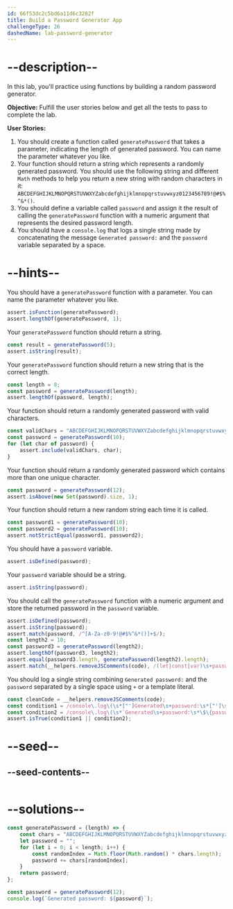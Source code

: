 ```yaml
---
id: 66f53dc2c5bd6a11d6c3282f
title: Build a Password Generator App
challengeType: 26
dashedName: lab-password-generator
---
```


# --description--

In this lab, you'll practice using functions by building a random password generator.

**Objective:** Fulfill the user stories below and get all the tests to pass to complete the lab.

**User Stories:**

1. You should create a function called `generatePassword` that takes a parameter, indicating the length of generated password. You can name the parameter whatever you like.
2. Your function should return a string which represents a randomly generated password. You should use the following string and different `Math` methods to help you return a new string with random characters in it: `ABCDEFGHIJKLMNOPQRSTUVWXYZabcdefghijklmnopqrstuvwxyz0123456789!@#$%^&*()`.
3. You should define a variable called `password` and assign it the result of calling the `generatePassword` function with a numeric argument that represents the desired password length.
4. You should have a `console.log` that logs a single string made by concatenating the message `Generated password:` and the `password` variable separated by a space.

# --hints--

You should have a `generatePassword` function with a parameter. You can name the parameter whatever you like.

```js
assert.isFunction(generatePassword);
assert.lengthOf(generatePassword, 1);
```

Your `generatePassword` function should return a string.

```js
const result = generatePassword(5);
assert.isString(result);
```

Your `generatePassword` function should return a new string that is the correct length.

```js
const length = 8;
const password = generatePassword(length);
assert.lengthOf(password, length);
```

Your function should return a randomly generated password with valid characters.

```js
const validChars = "ABCDEFGHIJKLMNOPQRSTUVWXYZabcdefghijklmnopqrstuvwxyz0123456789!@#$%^&*()";
const password = generatePassword(10);
for (let char of password) {
    assert.include(validChars, char);
}
```

Your function should return a randomly generated password which contains more than one unique character.

```js
const password = generatePassword(12);
assert.isAbove(new Set(password).size, 1);
```

Your function should return a new random string each time it is called.

```js
const password1 = generatePassword(10);
const password2 = generatePassword(10);
assert.notStrictEqual(password1, password2);
```

You should have a `password` variable.

```js
assert.isDefined(password);
```

Your `password` variable should be a string.

```js
assert.isString(password);
```

You should call the `generatePassword` function with a numeric argument and store the returned password in the `password` variable.

```js
assert.isDefined(password);
assert.isString(password);
assert.match(password, /^[A-Za-z0-9!@#$%^&*()]+$/);
const length2 = 10;
const password3 = generatePassword(length2);
assert.lengthOf(password3, length2);
assert.equal(password3.length, generatePassword(length2).length);
assert.match(__helpers.removeJSComments(code), /(let|const|var)\s+password\s*=\s*generatePassword\(\d+\)\;?/);
```

You should log a single string combining `Generated password:` and the `password` separated by a single space using `+` or a template literal.

```js
const cleanCode = __helpers.removeJSComments(code);
const condition1 = /console\.log\(\s*["']Generated\s+password:\s*["']\s*\+\s*password\s*\);?/gm.test(cleanCode);
const condition2 = /console\.log\(\s*`Generated\s+password:\s*\$\{password\}`\s*\);?/gm.test(cleanCode);
assert.isTrue(condition1 || condition2);
```

# --seed--

## --seed-contents--

```js

```

# --solutions--

```js
const generatePassword = (length) => {
    const chars = "ABCDEFGHIJKLMNOPQRSTUVWXYZabcdefghijklmnopqrstuvwxyz0123456789!@#$%^&*()";
    let password = "";
    for (let i = 0; i < length; i++) {
        const randomIndex = Math.floor(Math.random() * chars.length);
        password += chars[randomIndex];
    }
    return password;
};

const password = generatePassword(12);
console.log(`Generated password: ${password}`);
```
